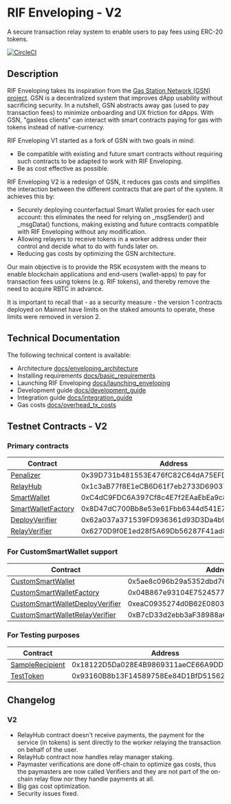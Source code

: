 # RIF Enveloping - V2

A secure transaction relay system to enable users to pay fees using ERC-20 tokens.

[![CircleCI](https://circleci.com/gh/rsksmart/enveloping/tree/master.svg?style=shield)](https://circleci.com/gh/rsksmart/enveloping/tree/master)
## Description

RIF Enveloping takes its inspiration from the [Gas Station Network (GSN) project](https://github.com/opengsn/gsn). GSN is a decentralized system that improves dApp usability without sacrificing security. In a nutshell, GSN abstracts away gas (used to pay transaction fees) to minimize onboarding and UX friction for dApps. With GSN, "gasless clients" can interact with smart contracts paying for gas with tokens instead of native-currency.

RIF Enveloping V1 started as a fork of GSN with two goals in mind:

- Be compatible with existing and future smart contracts without requiring such contracts to be adapted to work with RIF Enveloping.
- Be as cost effective as possible.

RIF Enveloping V2 is a redesign of GSN, it reduces gas costs and simplifies the interaction between the different contracts that are part of the system. It achieves this by:

- Securely deploying counterfactual Smart Wallet proxies for each user account: this eliminates the need for relying on _msgSender() and _msgData() functions, making existing and future contracts compatible with RIF Enveloping without any modification.
- Allowing relayers to receive tokens in a worker address under their control and decide what to do with funds later on.
- Reducing gas costs by optimizing the GSN architecture.

Our main objective is to provide the RSK ecosystem with the means to enable blockchain applications and end-users (wallet-apps) to pay for transaction fees using tokens (e.g. RIF tokens), and thereby remove the need to acquire RBTC in advance.

It is important to recall that - as a security measure - the version 1 contracts deployed on Mainnet have limits on the staked amounts to operate, these limits were removed in version 2.

## Technical Documentation

The following technical content is available:

- Architecture [docs/enveloping_architecture](docs/enveloping_architecture.md)
- Installing requirements [docs/basic_requirements](docs/basic_requirements.md)
- Launching RIF Enveloping [docs/launching_enveloping](docs/launching_enveloping.md)
- Development guide [docs/development_guide](docs/development_guide.md)
- Integration guide [docs/integration_guide](docs/integration_guide.md)
- Gas costs [docs/overhead_tx_costs](docs/overhead_tx_costs.md)


## Testnet Contracts - V2

### Primary contracts

| Contract          | Address                                    |
|-------------------|--------------------------------------------|
| [Penalizer][1]       | 0x39D731b481553E476fC82C64dA75EFDd03B41A0F |
| [RelayHub][2]        | 0x1c3aB77f8E1eCB6D61f7eb2733D69037C8F5485D |
| [SmartWallet][3]     | 0xC4dC9FDC6A397Cf8c4E7f2EAaEbEa9c865390C4b |
| [SmartWalletFactory][4]    | 0x8D47dC700Bb8e53e61Fbb6344d541E75B8A841b8 |
| [DeployVerifier][5] | 0x62a037a371539FD936361d93D3Da4b91fC2306EB |
| [RelayVerifier][6]  | 0x6270D9f0E1ed28f5A69Db56287F41ad8016C83Cf |

### For CustomSmartWallet support

| Contract          | Address                                    |
|-------------------|--------------------------------------------|
| [CustomSmartWallet][7]     | 0x5ae8c096b29a5352dbd76eE458C8094EB63CF3Fb |
| [CustomSmartWalletFactory][8]    | 0x04B867e93104E752457736763417D322A1f5e8f3 |
| [CustomSmartWalletDeployVerifier][9] | 0xeaC0935274d0B62E0803a6C5Eb1043aB97801aD3 |
| [CustomSmartWalletRelayVerifier][10] | 0xB7cD33d2ebb3aF38988a6E78725d453B87D66437 |


### For Testing purposes

| Contract          | Address                                    |
|-------------------|--------------------------------------------|
| [SampleRecipient][11]   | 0x18122D5Da028E4B9869311aeCE66A9DD7F00746B |
| [TestToken][12]   | 0x93160B8b13F14589758Ee84D1BfD51562A614Dd7 |

[1]: https://explorer.testnet.rsk.co/address/0x39D731b481553E476fC82C64dA75EFDd03B41A0F
[2]: https://explorer.testnet.rsk.co/address/0x1c3aB77f8E1eCB6D61f7eb2733D69037C8F5485D
[3]: https://explorer.testnet.rsk.co/address/0xC4dC9FDC6A397Cf8c4E7f2EAaEbEa9c865390C4b
[4]: https://explorer.testnet.rsk.co/address/0x8D47dC700Bb8e53e61Fbb6344d541E75B8A841b8
[5]: https://explorer.testnet.rsk.co/address/0x62a037a371539FD936361d93D3Da4b91fC2306EB
[6]: https://explorer.testnet.rsk.co/address/0x6270D9f0E1ed28f5A69Db56287F41ad8016C83Cf
[7]: https://explorer.testnet.rsk.co/address/0x5ae8c096b29a5352dbd76eE458C8094EB63CF3Fb
[8]: https://explorer.testnet.rsk.co/address/0x04B867e93104E752457736763417D322A1f5e8f3
[9]: https://explorer.testnet.rsk.co/address/0xeaC0935274d0B62E0803a6C5Eb1043aB97801aD3
[10]: https://explorer.testnet.rsk.co/address/0xB7cD33d2ebb3aF38988a6E78725d453B87D66437
[11]: https://explorer.testnet.rsk.co/address/0x18122D5Da028E4B9869311aeCE66A9DD7F00746B
[12]: https://explorer.testnet.rsk.co/address/0x93160B8b13F14589758Ee84D1BfD51562A614Dd7

## Changelog

### V2

* RelayHub contract doesn't receive payments, the payment for the service (in tokens) is sent directly to the worker relaying the transaction on behalf of the user.
* RelayHub contract now handles relay manager staking.
* Paymaster verifications are done off-chain to optimize gas costs, thus the paymasters are now called Verifiers and they are not part of the on-chain relay flow nor they handle payments at all.
* Big gas cost optimization.
* Security issues fixed.
